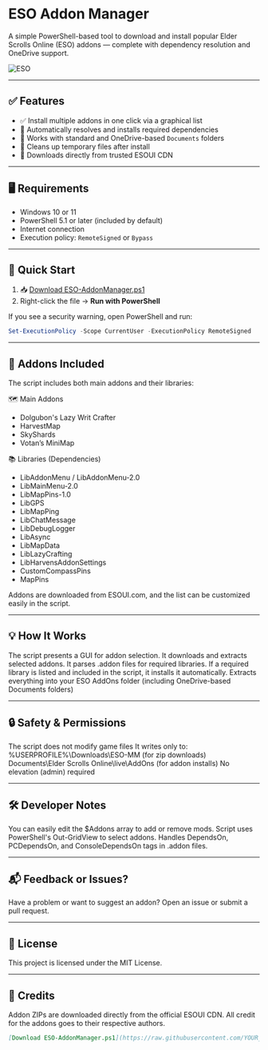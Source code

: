 # ESO Addon Manager

A simple PowerShell-based tool to download and install popular Elder Scrolls Online (ESO) addons — complete with dependency resolution and OneDrive support.

![ESO](https://img.shields.io/badge/Game-Elder%20Scrolls%20Online-blue?logo=windows)

---

## ✅ Features

- ✅ Install multiple addons in one click via a graphical list
- 🔁 Automatically resolves and installs required dependencies
- 💾 Works with standard and OneDrive-based `Documents` folders
- 🧼 Cleans up temporary files after install
- 🎯 Downloads directly from trusted ESOUI CDN

---

## 🖥 Requirements

- Windows 10 or 11
- PowerShell 5.1 or later (included by default)
- Internet connection
- Execution policy: `RemoteSigned` or `Bypass`

---

## 🚀 Quick Start

1. 📥 [Download ESO-AddonManager.ps1](https://raw.githubusercontent.com/YOUR_USERNAME/ESO-Addon-Manager/main/ESO-AddonManager.ps1)
2. Right-click the file → **Run with PowerShell**

If you see a security warning, open PowerShell and run:

```powershell
Set-ExecutionPolicy -Scope CurrentUser -ExecutionPolicy RemoteSigned
```

---

## 🧩 Addons Included

The script includes both main addons and their libraries:

🗺 Main Addons
- Dolgubon's Lazy Writ Crafter
- HarvestMap
- SkyShards
- Votan’s MiniMap

📚 Libraries (Dependencies)
- LibAddonMenu / LibAddonMenu-2.0
- LibMainMenu-2.0
- LibMapPins-1.0
- LibGPS
- LibMapPing
- LibChatMessage
- LibDebugLogger
- LibAsync
- LibMapData
- LibLazyCrafting
- LibHarvensAddonSettings
- CustomCompassPins
- MapPins

Addons are downloaded from ESOUI.com, and the list can be customized easily in the script.

---

## 💡 How It Works

The script presents a GUI for addon selection.
It downloads and extracts selected addons.
It parses .addon files for required libraries.
If a required library is listed and included in the script, it installs it automatically.
Extracts everything into your ESO AddOns folder (including OneDrive-based Documents folders)

---

## 🔒 Safety & Permissions

The script does not modify game files
It writes only to:
%USERPROFILE%\Downloads\ESO-MM (for zip downloads)
Documents\Elder Scrolls Online\live\AddOns (for addon installs)
No elevation (admin) required

---

## 🛠 Developer Notes

You can easily edit the $Addons array to add or remove mods.
Script uses PowerShell's Out-GridView to select addons.
Handles DependsOn, PCDependsOn, and ConsoleDependsOn tags in .addon files.

---

## 📬 Feedback or Issues?

Have a problem or want to suggest an addon? Open an issue or submit a pull request.

---

## 📄 License

This project is licensed under the MIT License.

---

## 🙌 Credits

Addon ZIPs are downloaded directly from the official ESOUI CDN.
All credit for the addons goes to their respective authors.

```md
[Download ESO-AddonManager.ps1](https://raw.githubusercontent.com/YOUR_USERNAME/ESO-Addon-Manager/main/ESO-AddonManager.ps1)

